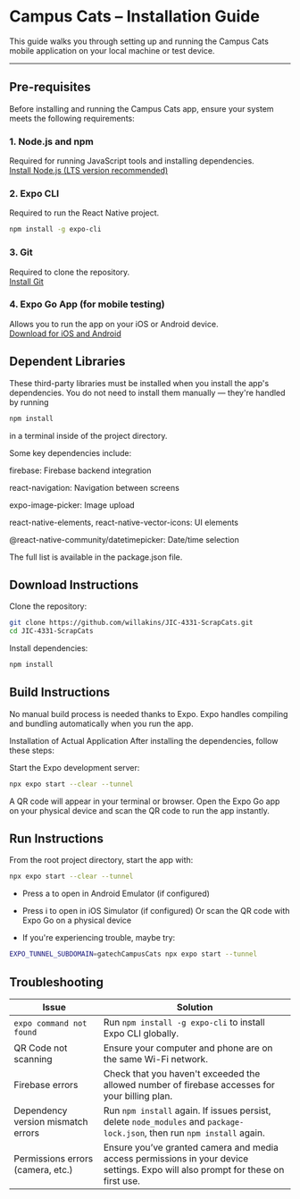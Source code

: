 # Campus Cats – Installation Guide

This guide walks you through setting up and running the Campus Cats mobile application on your local machine or test device.

---

## Pre-requisites

Before installing and running the Campus Cats app, ensure your system meets the following requirements:

### 1. Node.js and npm

Required for running JavaScript tools and installing dependencies.  
[Install Node.js (LTS version recommended)](https://nodejs.org/)

### 2. Expo CLI

Required to run the React Native project.

```bash
npm install -g expo-cli
```

### 3. Git

Required to clone the repository.  
[Install Git](https://git-scm.com)

### 4. Expo Go App (for mobile testing)

Allows you to run the app on your iOS or Android device.  
[Download for iOS and Android](https://expo.dev/go)

## Dependent Libraries

These third-party libraries must be installed when you install the app's dependencies. You do not need to install them manually — they're handled by running

```bash
npm install
```

in a terminal inside of the project directory.

Some key dependencies include:

firebase: Firebase backend integration

react-navigation: Navigation between screens

expo-image-picker: Image upload

react-native-elements, react-native-vector-icons: UI elements

@react-native-community/datetimepicker: Date/time selection

The full list is available in the package.json file.

## Download Instructions

Clone the repository:

```bash
git clone https://github.com/willakins/JIC-4331-ScrapCats.git
cd JIC-4331-ScrapCats
```

Install dependencies:

```bash
npm install
```

## Build Instructions

No manual build process is needed thanks to Expo. Expo handles compiling and bundling automatically when you run the app.

Installation of Actual Application
After installing the dependencies, follow these steps:

Start the Expo development server:

```bash
npx expo start --clear --tunnel
```

A QR code will appear in your terminal or browser.
Open the Expo Go app on your physical device and scan the QR code to run the app instantly.

## Run Instructions

From the root project directory, start the app with:

```bash
npx expo start --clear --tunnel
```

- Press a to open in Android Emulator (if configured)
- Press i to open in iOS Simulator (if configured)
  Or scan the QR code with Expo Go on a physical device

- If you're experiencing trouble, maybe try:

```bash
EXPO_TUNNEL_SUBDOMAIN=gatechCampusCats npx expo start --tunnel
```

## Troubleshooting

| Issue                              | Solution                                                                                                                         |
| ---------------------------------- | -------------------------------------------------------------------------------------------------------------------------------- |
| `expo command not found`           | Run `npm install -g expo-cli` to install Expo CLI globally.                                                                      |
| QR Code not scanning               | Ensure your computer and phone are on the same Wi-Fi network.                                                                    |
| Firebase errors                    | Check that you haven't exceeded the allowed number of firebase accesses for your billing plan.                                   |
| Dependency version mismatch errors | Run `npm install` again. If issues persist, delete `node_modules` and `package-lock.json`, then run `npm install` again.         |
| Permissions errors (camera, etc.)  | Ensure you’ve granted camera and media access permissions in your device settings. Expo will also prompt for these on first use. |
